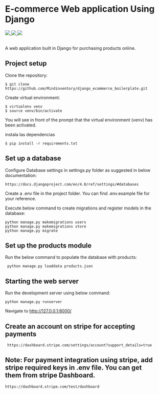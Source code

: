 # **E-commerce Web application Using Django**

<a href="https://docs.python.org/3.10/" style="pointer-events: stroke;" target="_blank">
<img src="https://img.shields.io/badge/python-3.10-yellowgreen">
</a>
<a href="https://pip.pypa.io/en/stable/" style="pointer-events: stroke;" target="_blank">
<img src="https://img.shields.io/badge/pip%20-22.0-orange">
</a>
<a href="https://docs.djangoproject.com/en/4.0/" style="pointer-events: stroke;" target="_blank">
<img src="https://img.shields.io/badge/django%20-4.0.4-red">
</a>
<br/><br/>

A web application built in Django for purchasing products online.

## **Project setup**

Clone the repository:

````
$ git clone https://github.com/Mindinventory/django_ecommerce_boilerplate.git
````

Create virtual environment:

````
$ virtualenv venv
$ source venv/bin/activate
````

You will see in front of the prompt that the virtual environment (venv) has been activated.

instala las dependencias

````
$ pip install -r requirements.txt
````

## **Set up a database**

Configure Database settings in settings.py folder as suggested in below documentation:

````
https://docs.djangoproject.com/en/4.0/ref/settings/#databases
````

Create a .env file in the project folder. You can find .env.example file for your reference.

Execute below command to create migrations and register models in the database:

````
python manage.py makemigrations users
python manage.py makemigrations store
python manage.py migrate
````

## **Set up the products module**

Run the below command to populate the database with products:

````
 python manage.py loaddata products.json
````

## **Starting the web server**

Run the development server using below command:

````
python manage.py runserver
````

Navigate to http://127.0.0.1:8000/



## **Create an account on stripe for accepting payments**

````
 https://dashboard.stripe.com/settings/account?support_details=true
````

##  Note: **For payment integration using stripe, add stripe required keys in .env file. You can get them from stripe Dashboard.**

````
https://dashboard.stripe.com/test/dashboard
````













